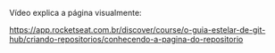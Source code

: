 Vídeo explica a página visualmente:

https://app.rocketseat.com.br/discover/course/o-guia-estelar-de-git-hub/criando-repositorios/conhecendo-a-pagina-do-repositorio